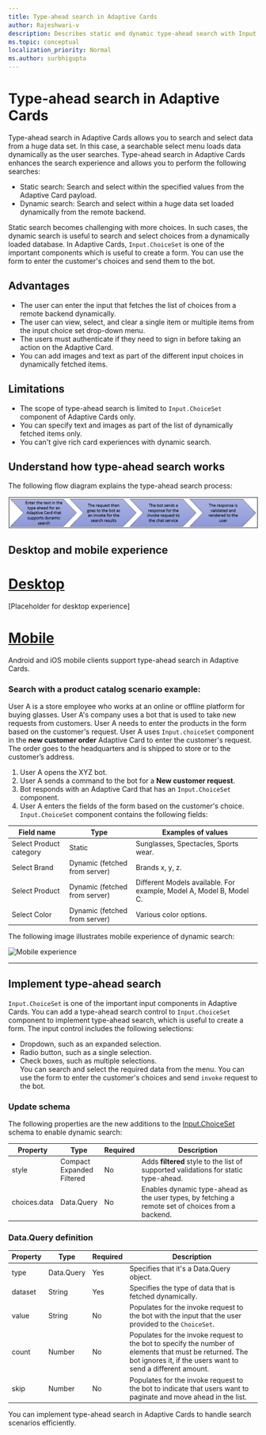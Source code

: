 ```yaml
---
title: Type-ahead search in Adaptive Cards 
author: Rajeshwari-v
description: Describes static and dynamic type-ahead search with Input.ChoiceSet control in Adaptive Cards 
ms.topic: conceptual
localization_priority: Normal
ms.author: surbhigupta
---
```


# Type-ahead search in Adaptive Cards  

Type-ahead search in Adaptive Cards allows you to search and select data from a huge data set. In this case, a searchable select menu loads data dynamically as the user searches. Type-ahead search in Adaptive Cards enhances the search experience and allows you to perform the following searches:

* Static search: Search and select within the specified values from the Adaptive Card payload.
* Dynamic search: Search and select within a huge data set loaded dynamically from the remote backend.

Static search becomes challenging with more choices. In such cases, the dynamic search is useful to search and select choices from a dynamically loaded database. In Adaptive Cards, `Input.ChoiceSet` is one of the important components which is useful to create a form. You can use the form to enter the customer's choices and send them to the bot. 

## Advantages

* The user can enter the input that fetches the list of choices from a remote backend dynamically.
* The user can view, select, and clear a single item or multiple items from the input choice set drop-down menu.
* The users must authenticate if they need to sign in before taking an action on the Adaptive Card.
* You can add images and text as part of the different input choices in dynamically fetched items.

## Limitations

* The scope of type-ahead search is limited to `Input.ChoiceSet` component of Adaptive Cards only.
* You can specify text and images as part of the list of dynamically fetched items only. 
* You can't give rich card experiences with dynamic search. 
 
## Understand how type-ahead search works

The following flow diagram explains the type-ahead search process: 

![Type-ahead search](../../assets/images/cards/dynamic-type-ahead-search-flow.png)

## Desktop and mobile experience

# [Desktop](#tab/desktop)

[Placeholder for desktop experience]

# [Mobile](#tab/mobile)

Android and iOS mobile clients support type-ahead search in Adaptive Cards. 
 
### Search with a product catalog scenario example:

User A is a store employee who works at an online or offline platform for buying glasses. User A's company uses a bot that is used to take new requests from customers. User A needs to enter the products in the form based on the customer's request. User A uses `Input.choiceSet` component in the **new customer order** Adaptive Card to enter the customer's request. The order goes to the headquarters and is shipped to store or to the customer’s address.      
1. User A opens the XYZ bot.
1. User A sends a command to the bot for a **New customer request**.
1. Bot responds with an Adaptive Card that has an `Input.ChoiceSet` component.
1. User A enters the fields of the form based on the customer's choice. `Input.ChoiceSet` component contains the following fields: 

|Field name|Type |Examples of values|
|----------|-------|-----------------|
|Select Product category|	Static|	Sunglasses, Spectacles, Sports wear.| 
|Select Brand|	Dynamic (fetched from server) |	Brands x, y, z. |
|Select Product	|Dynamic (fetched from server) | Different Models available. For example, Model A, Model B, Model C. |
|Select Color | Dynamic (fetched from server) |	Various color options. |      

The following image illustrates mobile experience of dynamic search:       

<img src="~/assets/images/cards/mobile-type-ahead-search.png" alt="Mobile experience" width="400"/>

---

## Implement type-ahead search

`Input.ChoiceSet` is one of the important input components in Adaptive Cards. You can add a type-ahead search control to `Input.ChoiceSet` component to implement type-ahead search, which is useful to create a form. The input control includes the following selections:       
* Dropdown, such as an expanded selection.
* Radio button, such as a single selection.
* Check boxes, such as multiple selections.     
You can search and select the required data from the menu. You can use the form to enter the customer's choices and send `invoke` request to the bot.

### Update schema

The following properties are the new additions to the [Input.ChoiceSet](https://adaptivecards.io/explorer/Input.ChoiceSet.html) schema to enable dynamic search:

| Property	| Type | Required | Description |
|-----------|------|----------|-------------|
| style | Compact <br/> Expanded <br/> Filtered | No | Adds **filtered** style to the list of supported validations for static type-ahead.|
| choices.data | Data.Query | No | Enables dynamic type-ahead as the user types, by fetching a remote set of choices from a backend. |

### Data.Query definition

| Property	| Type | Required | Description |
|-----------|------|----------|-------------|
| type | Data.Query	| Yes |	Specifies that it's a Data.Query object.|
| dataset | String | Yes | Specifies the type of data that is fetched dynamically. |
| value	| String | No | Populates for the invoke request to the bot with the input that the user provided to the `ChoiceSet`. |
| count	| Number | No | Populates for the invoke request to the bot to specify the number of elements that must be returned. The bot ignores it, if the users want to send a different amount. | 
| skip | Number | No | Populates for the invoke request to the bot to indicate that users want to paginate and move ahead in the list. |

You can implement type-ahead search in Adaptive Cards to handle search scenarios efficiently.